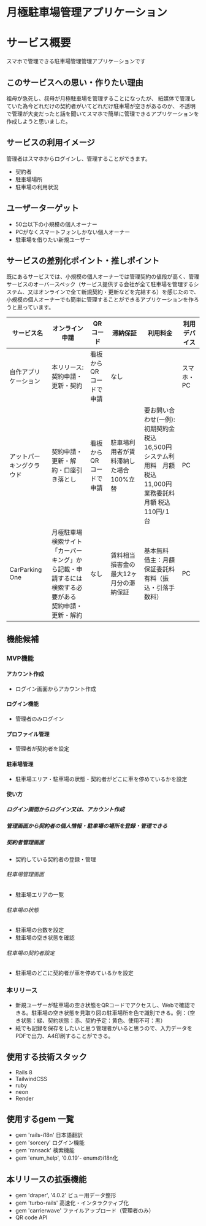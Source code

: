 # 月極駐車場管理アプリケーション

# サービス概要

スマホで管理できる駐車場管理管理アプリケーションです

## このサービスへの思い・作りたい理由
祖母が急死し、叔母が月極駐車場を管理することになったが、
紙媒体で管理していた為今どれだけの契約者がいてどれだけ駐車場が空きがあるのか、
不透明で管理が大変だったと話を聞いてスマホで簡単に管理できるアプリケーションを作成しようと思いました。

## サービスの利用イメージ

管理者はスマホからログインし、管理することができます。
- 契約者
- 駐車場場所
- 駐車場の利用状況

## ユーザーターゲット
- 50台以下の小規模の個人オーナー
- PCがなくスマートフォンしかない個人オーナー
- 駐車場を借りたい新規ユーザー

## サービスの差別化ポイント・推しポイント
既にあるサービスでは、小規模の個人オーナーでは管理契約の値段が高く、管理サービスのオーバースペック（サービス提供する会社が全て駐車場を管理するシステム、又はオンラインで全て新規契約・更新などを完結する）を感じたので、小規模の個人オーナーでも簡単に管理することができるアプリケーションを作ろうと思っています。

|サービス名|オンライン申請|QRコード|滞納保証|利用料金|利用デバイス|
|-----|------|-----|------|-----|-----|
|自作アプリケーション|本リリース:契約申請・更新・契約|看板からQRコードで申請|なし||スマホ・PC|
|アットパーキングクラウド|契約申請・更新・解約・口座引き落とし|看板からQRコードで申請|駐車場利用者が賃料滞納した場合100%立替|要お問い合わせ(一例):<br>初期契約金　税込16,500円<br>システム利用料　月額 税込11,000円<br>業務委託料　月額 税込110円/１台|PC|
|CarParking One|月極駐車場検索サイト「カーパーキング」から記載・申請するには検索する必要がある<br>契約申請・更新・解約|なし|賃料相当損害金の最大12ヶ月分の滞納保証|基本無料<br>借主：月額保証委託料 有料（振込・引落手数料）|PC|


## 機能候補

### MVP機能

#### アカウント作成

- ログイン画面からアカウント作成

#### ログイン機能

- 管理者のみログイン

#### プロファイル管理

- 管理者が契約者を設定

#### 駐車場管理

- 駐車場エリア・駐車場の状態・契約者がどこに車を停めているかを設定

#### 使い方

##### ログイン画面からログイン又は、アカウント作成

##### 管理画面から契約者の個人情報・駐車場の場所を登録・管理できる

##### 契約者管理画面

- 契約している契約者の登録・管理

###### 駐車場管理画面

- 駐車場エリアの一覧

###### 駐車場の状態

- 駐車場の台数を設定
- 駐車場の空き状態を確認

###### 駐車場の契約者設定

- 駐車場のどこに契約者が車を停めているかを設定

### 本リリース

- 新規ユーザーが駐車場の空き状態をQRコードでアクセスし、Webで確認できる。駐車場の空き状態を見取り図の駐車場所を色で識別できる。例：（空き状態：緑、契約状態：赤、契約予定：黄色、使用不可：黒）
- 紙でも記録を保存をしたいと思う管理者がいると思うので、入力データをPDFで出力、A4印刷することができる。

## 使用する技術スタック
- Rails 8
- TailwindCSS
- ruby
- neon
- Render

## 使用するgem 一覧
- gem 'rails-i18n' 日本語翻訳
- gem 'sorcery' ログイン機能
- gem 'ransack' 検索機能
- gem 'enum_help', '0.0.19'- enumのi18n化

## 本リリースの拡張機能
- gem 'draper', '4.0.2' ビュー用データ整形
- gem 'turbo-rails' 高速化・インタラクティブ化
- gem 'carrierwave' ファイルアップロード（管理者のみ）
- QR code API

